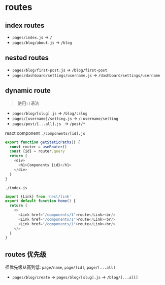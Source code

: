 # routes

## index routes

- `pages/index.js` $\rightarrow$ `/`
- `pages/blog/about.js` $\rightarrow$ `/blog`

## nested routes

- `pages/blog/first-post.js` $\rightarrow$ `/blog/first-post`
- `pages/dashboard/settings/username.js` $\rightarrow$ `/dashboard/settings/username`

## dynamic route

> 使用`[]`语法

- `pages/blog/[slug].js` $\rightarrow$ `/blog/:slug`
- `pages/[username]/setting.js` $\rightarrow$ `/:username/setting`
- `pages/post/[...all].js ` $\rightarrow$ `/post/*`

react component `./components/[id].js`

```js
export function getStaticPaths() {
  const router = useRouter()
  const {id} = router.query
  return (
    <div>
      <h1>Components {id}</h1>
    </div>
  )
}
```

`./index.js`

```js
import {Link} from 'next/link'
export default function Home() {
  return (
    <>
      <Link href="/components/1">route</Link><br/>
      <Link href="/components/1">route</Link><br/>
      <Link href="/components/1">route</Link><br/>
    </>
  )
}
```

## routes 优先级

径优先级从高到低: `page/name`, `page/[id]`, `page/[...all]`

- `pages/blog/create` $\rightarrow$ `pages/blog/[slug].js` $\rightarrow$ `/blog/[...all]`
